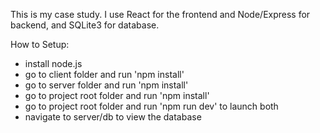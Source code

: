 This is my case study. I use React for the frontend and Node/Express for backend, and SQLite3 for database.

How to Setup:

-   install node.js
-   go to client folder and run 'npm install'
-   go to server folder and run 'npm install'
-   go to project root folder and run 'npm install'
-   go to project root folder and run 'npm run dev' to launch both
-   navigate to server/db to view the database
